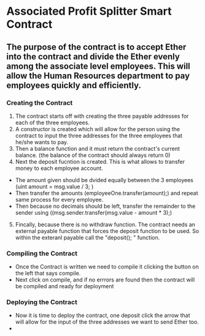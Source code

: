 # Associated Profit Splitter Smart Contract

## The purpose of the contract is to accept Ether into the contract and divide the Ether evenly among the associate level employees. This will allow the Human Resources department to pay employees quickly and efficiently.

### Creating the Contract

1. The contract starts off with creating the three payable addresses for each of the three employees.
2. A constructor is created which will allow for the person using the contract to input the three addresses for the three employees that he/she wants to pay.
3. Then a balance function and it must return the contract's current balance. (the balance of the contract should always return 0)
4. Next the deposit fucntion is created. This is what allows to transfer money to each employee account.
  * The amount given should be dvided equally between the 3         employees  (uint amount = msg.value / 3; )
  * Then transfer the amounts (employeeOne.transfer(amount);) and repeat same process for every employee.
  * Then because no decimals should be left, transfer the remainder to the sender using ((msg.sender.transfer(msg.value - amount * 3);)
5. Fincally, because there is no withdraw function. The contract needs an external payable function that forces the deposit function to be used. So within the exteranl payable call the "deposit(); " function.

### Compiling the Contract

* Once the Contract is written we need to compile it clicking the button on the left that says compile.
* Next click on compile, and if no errrors are found then the contract will be compiled and ready for deployment

### Deploying the Contract

* Now it is time to deploy the contract, one deposit click the arrow that will allow for the input of the three addresses we want to send Ether too.
* 
